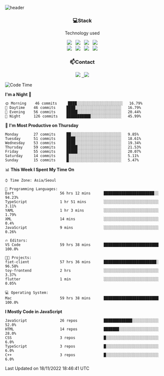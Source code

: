 ![header](https://capsule-render.vercel.app/api?type=waving&color=gradient&height=200&text=Che-ri&fontAlign=70&fontAlignY=40&animation=twinkling)

<h3 align="center">💻Stack</h3>
<p align="center">Technology used</p>
<div align="center"><img src="https://img.shields.io/badge/HTML5-e74c3c?style=flat-square&logo=HTML5&logoColor=white"></img> &nbsp <img src="https://img.shields.io/badge/CSS3-0A84FF?style=flat-square&logo=CSS3&logoColor=white"></img> &nbsp <img src="https://img.shields.io/badge/tailwind%2Dcss-06B6D4?style=flat-square&logo=tailwindcss&logoColor=white"/></a> &nbsp <img src="https://img.shields.io/badge/styled%2Dcomponents-DB7093?style=flat-square&logo=styled%2Dcomponents&logoColor=white"/></a>
<br><img src="https://img.shields.io/badge/JavaScript-FFCD11?style=flat-square&logo=JavaScript&logoColor=white"></img> &nbsp <img src="https://img.shields.io/badge/React-00BCF6?style=flat-square&logo=React&logoColor=white"></img> &nbsp <img src="https://img.shields.io/badge/Redux-764ABC?style=flat-square&logo=Redux&logoColor=white"/> &nbsp <img src="https://img.shields.io/badge/Zustand-582D3E?style=flat-square&logo=Zustand&logoColor=white"/></a></div> 

<h3 align="center">📫Contact</h3>
<div align="center"><a href="https://cheri.tistory.com/"><img src="https://img.shields.io/badge/Cheri-AD29B6?style=flat-square&logo=Tidal&logoColor=white"/></a> <a href="rnjs1135@gmail.com"> &nbsp <img src="https://img.shields.io/badge/Gmail-EA4335?style=flat-square&logo=Gmail&logoColor=white"/></a></div>

<!--START_SECTION:waka-->
![Code Time](http://img.shields.io/badge/Code%20Time-1%2C782%20hrs%2050%20mins-blue)

**I'm a Night 🦉** 

```text
🌞 Morning    46 commits     ████░░░░░░░░░░░░░░░░░░░░░   16.79% 
🌆 Daytime    46 commits     ████░░░░░░░░░░░░░░░░░░░░░   16.79% 
🌃 Evening    56 commits     █████░░░░░░░░░░░░░░░░░░░░   20.44% 
🌙 Night      126 commits    ███████████░░░░░░░░░░░░░░   45.99%

```
📅 **I'm Most Productive on Thursday** 

```text
Monday       27 commits     ██░░░░░░░░░░░░░░░░░░░░░░░   9.85% 
Tuesday      51 commits     ████░░░░░░░░░░░░░░░░░░░░░   18.61% 
Wednesday    53 commits     ████░░░░░░░░░░░░░░░░░░░░░   19.34% 
Thursday     59 commits     █████░░░░░░░░░░░░░░░░░░░░   21.53% 
Friday       55 commits     █████░░░░░░░░░░░░░░░░░░░░   20.07% 
Saturday     14 commits     █░░░░░░░░░░░░░░░░░░░░░░░░   5.11% 
Sunday       15 commits     █░░░░░░░░░░░░░░░░░░░░░░░░   5.47%

```


📊 **This Week I Spent My Time On** 

```text
⌚︎ Time Zone: Asia/Seoul

💬 Programming Languages: 
Dart                     56 hrs 12 mins      ███████████████████████░░   94.23% 
TypeScript               1 hr 51 mins        ░░░░░░░░░░░░░░░░░░░░░░░░░   3.11% 
YAML                     1 hr 3 mins         ░░░░░░░░░░░░░░░░░░░░░░░░░   1.79% 
XML                      14 mins             ░░░░░░░░░░░░░░░░░░░░░░░░░   0.4% 
JavaScript               9 mins              ░░░░░░░░░░░░░░░░░░░░░░░░░   0.26%

🔥 Editors: 
VS Code                  59 hrs 38 mins      █████████████████████████   100.0%

🐱‍💻 Projects: 
fiet-client              57 hrs 36 mins      ████████████████████████░   96.58% 
toy-frontend             2 hrs               ░░░░░░░░░░░░░░░░░░░░░░░░░   3.37% 
flutter                  1 min               ░░░░░░░░░░░░░░░░░░░░░░░░░   0.05%

💻 Operating System: 
Mac                      59 hrs 38 mins      █████████████████████████   100.0%

```

**I Mostly Code in JavaScript** 

```text
JavaScript               26 repos            █████████████░░░░░░░░░░░░   52.0% 
HTML                     14 repos            ███████░░░░░░░░░░░░░░░░░░   28.0% 
CSS                      3 repos             █░░░░░░░░░░░░░░░░░░░░░░░░   6.0% 
TypeScript               3 repos             █░░░░░░░░░░░░░░░░░░░░░░░░   6.0% 
C++                      3 repos             █░░░░░░░░░░░░░░░░░░░░░░░░   6.0%

```



 Last Updated on 18/11/2022 18:46:41 UTC
<!--END_SECTION:waka-->
